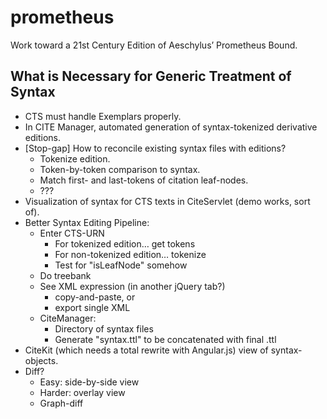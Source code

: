prometheus
==========

Work toward a 21st Century Edition of Aeschylus’ Prometheus Bound.

## What is Necessary for Generic Treatment of Syntax

- CTS must handle Exemplars properly.
- In CITE Manager, automated generation of syntax-tokenized derivative editions.
- [Stop-gap] How to reconcile existing syntax files with editions?
	- Tokenize edition.
	- Token-by-token comparison to syntax.
	- Match first- and last-tokens of citation leaf-nodes.
	- ???
- Visualization of syntax for CTS texts in CiteServlet (demo works, sort of).
- Better Syntax Editing Pipeline:
	- Enter CTS-URN
		- For tokenized edition… get tokens
		- For non-tokenized edition… tokenize
		- Test for "isLeafNode" somehow
	- Do treebank
	- See XML expression (in another jQuery tab?)
		- copy-and-paste, or
		- export single XML
	- CiteManager:
		- Directory of syntax files
		- Generate "syntax.ttl" to be concatenated with final .ttl 
- CiteKit (which needs a total rewrite with Angular.js) view of syntax-objects.
- Diff?
	- Easy: side-by-side view
	- Harder: overlay view
	- Graph-diff 


